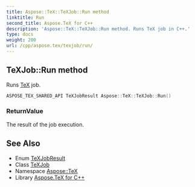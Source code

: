```yaml
---
title: Aspose::TeX::TeXJob::Run method
linktitle: Run
second_title: Aspose.TeX for C++
description: 'Aspose::TeX::TeXJob::Run method. Runs TeX job in C++.'
type: docs
weight: 200
url: /cpp/aspose.tex/texjob/run/
---
```

## TeXJob::Run method


Runs [TeX](../../) job.

```cpp
ASPOSE_TEX_SHARED_API TeXJobResult Aspose::TeX::TeXJob::Run()
```


### ReturnValue

The result of the job execution.

## See Also

* Enum [TeXJobResult](../../texjobresult/)
* Class [TeXJob](../)
* Namespace [Aspose::TeX](../../)
* Library [Aspose.TeX for C++](../../../)
